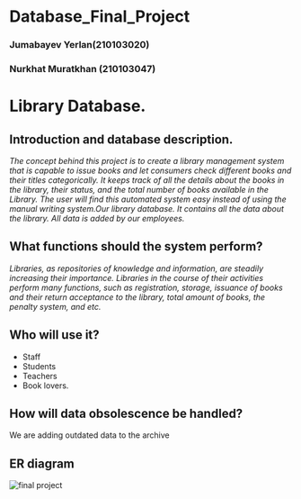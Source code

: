 # Database_Final_Project
### Jumabayev Yerlan(210103020)
### Nurkhat Muratkhan (210103047)
# Library Database.
## Introduction and database description.

*The concept behind this project is to create a library management system that is capable to issue books and let consumers check different books and their titles categorically. It keeps track of all the details about the books in the library, their status, and the total number of books available in the Library. The user will find this automated system easy instead of using the manual writing system.Our library database. It contains all the data about the library. All data is added by our employees.*

## What functions should the system perform?
*Libraries, as repositories of knowledge and information, are steadily increasing their importance. Libraries in the course of their activities perform many functions, such as registration, storage, issuance of books and their return acceptance to the library, total amount of books, the penalty system, and etc.*

## Who will use it?
* Staff
* Students
* Teachers 
* Book lovers. 


## How will data obsolescence be handled?
We are adding outdated data to the archive

## ER diagram
![final project](https://user-images.githubusercontent.com/119878275/207074350-abcd902f-8079-429f-9461-380b72cc893e.jpg)



